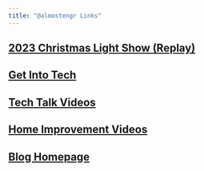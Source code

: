 ```yaml
---
title: "@almostengr Links"
---
```


## [2023 Christmas Light Show (Replay)](https://www.youtube.com/watch?v=9zVLhOTrREI&pp=ygUmMjAyMyBjaHJpc210YXMgbGlnaHQgc2hvdyByaHQgc2VydmljZXM%3D)

## [Get Into Tech](/resources)

## [Tech Talk Videos](https://www.youtube.com/channel/UC4xp-TEEIAL-4XtMVvfRaQw?sub_confirmation=1)

## [Home Improvement Videos](https://www.youtube.com/c/RobinsonHandyandTechnologyServices?sub_confirmation=1)

## [Blog Homepage](/)
